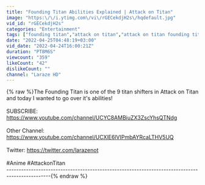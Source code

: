 ```yaml
---
title: "Founding Titan Abilities Explained | Attack on Titan"
image: "https:\/\/i.ytimg.com\/vi\/rGECekdjH2s\/hqdefault.jpg"
vid_id: "rGECekdjH2s"
categories: "Entertainment"
tags: ["founding titan","attack on titan","attack on titan founding titan"]
date: "2022-04-25T04:48:19+03:00"
vid_date: "2022-04-24T16:00:21Z"
duration: "PT8M6S"
viewcount: "359"
likeCount: "42"
dislikeCount: ""
channel: "Laraze HD"
---
```

{% raw %}The Founding Titan is one of the 9 titan shifters in Attack on Titan and today I wanted to go over it's abilities!<br /><br />SUBSCRIBE: <a rel="nofollow" target="blank" href="https://www.youtube.com/channel/UCYC8AMBiuZX3ZscYhsQTNdg">https://www.youtube.com/channel/UCYC8AMBiuZX3ZscYhsQTNdg</a><br /><br />Other Channel: <a rel="nofollow" target="blank" href="https://www.youtube.com/channel/UCXlE6lVIPmbAYRcaLTHV5UQ">https://www.youtube.com/channel/UCXlE6lVIPmbAYRcaLTHV5UQ</a><br /><br />Twitter: <a rel="nofollow" target="blank" href="https://twitter.com/larazenot">https://twitter.com/larazenot</a><br /><br />#Anime #AttackonTitan<br />------------------------------------------------------------------------------------------------{% endraw %}
